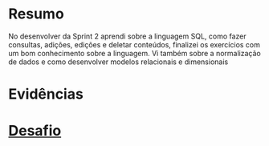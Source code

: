 # Resumo
No desenvolver da Sprint 2 aprendi sobre a linguagem SQL, como fazer consultas, adições, edições e deletar conteúdos, finalizei os exercícios com um bom conhecimento sobre a linguagem. Vi também sobre a normalização de dados e como desenvolver modelos relacionais e dimensionais

# Evidências

# __[Desafio](Sprint%202/desafio/)__
